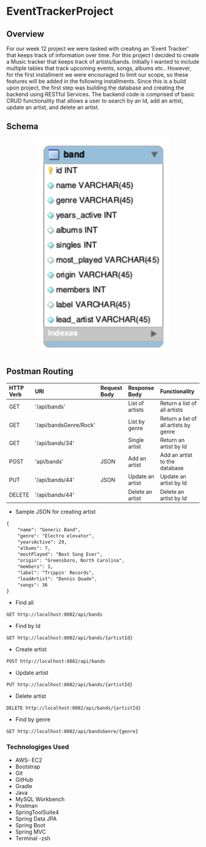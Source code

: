# EventTrackerProject

## Overview
For our week 12 project we were tasked with creating an 'Event Tracker' that keeps track of information over time. For this project I decided to create a Music tracker that keeps track of artists/bands. Initially I wanted to include multiple tables that track upcoming events, songs, albums etc.. However, for the first installment we were encouraged to limit our scope, so these features will be added in the following installments. Since this is a build upon project, the first step was building the database and creating the backend using RESTful Services. The backend code is comprised of basic CRUD functionality that allows a user to search  by an Id, add an artist, update an artist, and delete an artist.


## Schema
<p align="center"><img src="DB/musictrackerdb.png" width="350"></p>


## Postman Routing
| HTTP Verb | URI                  | Request Body | Response Body    | Functionality                                              |
|:----------|:---------------------|:-------------|:-----------------|:-----------------------------------------------------------|
| GET       | '/api/bands'         |              | List of artists  | Return a list of all artists                               |
| GET       |'/api/bandsGenre/Rock'|              | List by genre    | Return a list of all artists by genre                      |
| GET       | '/api/bands/34'      |              | Single artist    | Return an artist by Id                                     |
| POST      | 'api/bands'          |  JSON        | Add an artist    | Add an artist to the database                              |
| PUT       | '/api/bands/44'      |  JSON        | Update an artist | Update an artist by Id                                     |
| DELETE    | '/api/bands/44'      |              | Delete an artist | Delete an artist by Id                                     |

* Sample JSON for creating artist
```
{
    "name": "Generic Band",
    "genre": "Electro elevator",
    "yearsActive": 29,
    "albums": 7,
    "mostPlayed": "Best Song Ever",
    "origin": "Greensboro, North Carolina",
    "members": 1,
    "label": "Trippin' Records",
    "leadArtist": "Dennis Quade",
    "songs": 36
}
```

* Find all
```
GET http://localhost:8082/api/bands
```
* Find by Id
```
GET http://localhost:8082/api/bands/{artistId}
```
* Create artist
```
POST http://localhost:8082/api/bands
```
* Update artist
```
PUT http://localhost:8082/api/bands/{artistId}
```
* Delete artist
```
DELETE http://localhost:8082/api/bands/{artistId}
```
* Find by genre
```
GET http://localhost:8082/api/bandsGenre/{genre}
```
### Technologiges Used
* AWS- EC2
* Bootstrap
* Git
* GitHub
* Gradle
* Java
* MySQL Workbench
* Postman
* SpringToolSuite4
* Spring Data JPA
* Spring Boot
* Spring MVC
* Terminal -zsh
